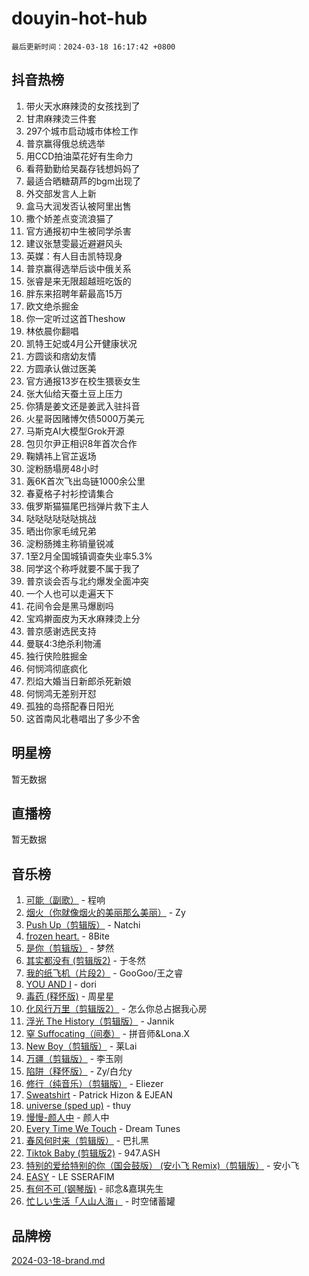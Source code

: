 # douyin-hot-hub

`最后更新时间：2024-03-18 16:17:42 +0800`

## 抖音热榜

1. 带火天水麻辣烫的女孩找到了
1. 甘肃麻辣烫三件套
1. 297个城市启动城市体检工作
1. 普京赢得俄总统选举
1. 用CCD拍油菜花好有生命力
1. 看蒋勤勤给吴磊存钱想妈妈了
1. 最适合晒糖葫芦的bgm出现了
1. 外交部发言人上新
1. 盒马大润发否认被阿里出售
1. 撒个娇差点变流浪猫了
1. 官方通报初中生被同学杀害
1. 建议张慧雯最近避避风头
1. 英媒：有人目击凯特现身
1. 普京赢得选举后谈中俄关系
1. 张睿是来无限超越班吃饭的
1. 胖东来招聘年薪最高15万
1. 欧文绝杀掘金
1. 你一定听过这首Theshow
1. 林依晨你翻唱
1. 凯特王妃或4月公开健康状况
1. 方圆谈和痞幼友情
1. 方圆承认做过医美
1. 官方通报13岁在校生猥亵女生
1. 张大仙给天蚕土豆上压力
1. 你猜是姜文还是姜武入驻抖音
1. 火星哥因赌博欠债5000万美元
1. 马斯克AI大模型Grok开源
1. 包贝尔尹正相识8年首次合作
1. 鞠婧祎上官芷返场
1. 淀粉肠塌房48小时
1. 轰6K首次飞出岛链1000余公里
1. 春夏格子衬衫控请集合
1. 俄罗斯猫猫尾巴挡弹片救下主人
1. 哒哒哒哒哒哒挑战
1. 晒出你家毛绒兄弟
1. 淀粉肠摊主称销量锐减
1. 1至2月全国城镇调查失业率5.3%
1. 同学这个称呼就要不属于我了
1. 普京谈会否与北约爆发全面冲突
1. 一个人也可以走遍天下
1. 花间令会是黑马爆剧吗
1. 宝鸡擀面皮为天水麻辣烫上分
1. 普京感谢选民支持
1. 曼联4:3绝杀利物浦
1. 独行侠险胜掘金
1. 何悯鸿彻底疯化
1. 烈焰大婚当日新郎杀死新娘
1. 何悯鸿无差别开怼
1. 孤独的岛搭配春日阳光
1. 这首南风北巷唱出了多少不舍

## 明星榜

暂无数据

## 直播榜

暂无数据

## 音乐榜

1. [可能（副歌）](https://sf5-hl-cdn-tos.douyinstatic.com/obj/tos-cn-ve-2774/cde1731888894259b333569393c2fb51) - 程响
1. [烟火（你就像烟火的美丽那么美丽）](https://sf5-hl-cdn-tos.douyinstatic.com/obj/tos-cn-ve-2774/oAO9ggQMdM8D1dpPfLvFaVQw0xXeWzFweHCR9A) - Zy
1. [Push Up（剪辑版）](https://sf5-hl-cdn-tos.douyinstatic.com/obj/tos-cn-ve-2774/oUZ8lAerCPgMmOQlO6CfhjyIIBRt81GjNgzqt4) - Natchi
1. [frozen heart.](https://sf5-hl-cdn-tos.douyinstatic.com/obj/tos-cn-ve-2774/oIIWJfyjIACZA9zQMtnJ6hQQhFC4vhCupoRBsO) - 8Bite
1. [是你（剪辑版）](https://sf5-hl-cdn-tos.douyinstatic.com/obj/tos-cn-ve-2774/46019dae783c4c969944217fe1cfafc4) - 梦然
1. [其实都没有 (剪辑版2)](https://sf6-cdn-tos.douyinstatic.com/obj/tos-cn-ve-2774/oEBNQenHZtBhxYjGgUDQk0BCHTigQafgFlbQ7k) - 于冬然
1. [我的纸飞机（片段2）](https://sf5-hl-cdn-tos.douyinstatic.com/obj/tos-cn-ve-2774/oM2ZrKcg2CD5AeRB2gkeXOFB1IxAGJdZPazYHf) - GooGoo/王之睿
1. [YOU AND I](https://sf3-cdn-tos.douyinstatic.com/obj/tos-cn-ve-2774/owHneC9pQaAQy2eFQdrfDbsugDhXJYFWBDZzAH) - dori
1. [毒药 (释怀版)](https://sf5-hl-cdn-tos.douyinstatic.com/obj/tos-cn-ve-2774/oYILMEAzspdZBIzy4frJNB8ZHPHWAhiwowd4Ad) - 周星星
1. [化风行万里（剪辑版2）](https://sf5-hl-cdn-tos.douyinstatic.com/obj/tos-cn-ve-2774/oEWQJsIQhzBfrhMgczsZDgNaiFzvgAwMHPtyTB) - 怎么你总占据我心房
1. [浮光 The History（剪辑版）](https://sf5-hl-cdn-tos.douyinstatic.com/obj/tos-cn-ve-2774/oIkABGgUD0nCgDneOBBKSj79UBoAZtQjIi3fbl) - Jannik
1. [窒 Suffocating（间奏）](https://sf5-hl-cdn-tos.douyinstatic.com/obj/tos-cn-ve-2774/oUtBYAhssQz2sxQrNTY6fxtgNBhJ1yMWh7IlWS) - 拼音师&Lona.X
1. [New Boy（剪辑版）](https://sf5-hl-cdn-tos.douyinstatic.com/obj/tos-cn-ve-2774/oAozkaGFcPxBerw7nBQfYf8z6CgCZAblDka2cl) - 莱Lai
1. [万疆（剪辑版）](https://sf5-hl-cdn-tos.douyinstatic.com/obj/tos-cn-ve-2774/ooG7oVgFlDTelKCjCsTTobQvbdtj1BBQXnfZd8) - 李玉刚
1. [陷阱（释怀版）](https://sf3-cdn-tos.douyinstatic.com/obj/tos-cn-ve-2774/oE8C21LeZrzKLDFfQYgMzx4GAIHageG5IzayY7) - Zy/白允y
1. [修行（纯音乐）（剪辑版）](https://sf6-cdn-tos.douyinstatic.com/obj/tos-cn-ve-2774/oconjmgByUNptBMJQHMAjSTCDeDxaSDQxgbeZk) - Eliezer
1. [Sweatshirt](https://sf5-hl-cdn-tos.douyinstatic.com/obj/tos-cn-ve-2774/oIljDAEhoLZWOUjICBfkC4Uzg1QB1BFgNfItyL) - Patrick Hizon & EJEAN
1. [universe (sped up)](https://sf3-cdn-tos.douyinstatic.com/obj/tos-cn-ve-2774/oIQnurQLDCsdYeegkM4CKuVb23MZBXtX6QB8bv) - thuy
1. [慢慢-颜人中](https://sf5-hl-cdn-tos.douyinstatic.com/obj/tos-cn-ve-2774/ocjHNfBXdBxQNC8ZGAeoLMFTUgtBg8bkExunDC) - 颜人中
1. [Every Time We Touch](https://sf3-cdn-tos.douyinstatic.com/obj/tos-cn-ve-2774/ogN6lUKQeBBfEVhIOMikG1CcJjugxk1tztZyhP) - Dream Tunes
1. [春风何时来（剪辑版）](https://sf3-cdn-tos.douyinstatic.com/obj/tos-cn-ve-2774/owVZktEaoxHvc3Qbtf20XZgIDfCsFBLavBTl1M) - 巴扎黑
1. [Tiktok Baby (剪辑版2)](https://sf5-hl-cdn-tos.douyinstatic.com/obj/tos-cn-ve-2774/409234e9be76489d9e51cf47453104f6) - 947.ASH
1. [特别的爱给特别的你（国会鼓版） (安小飞 Remix)（剪辑版）](https://sf3-cdn-tos.douyinstatic.com/obj/tos-cn-ve-2774/5d58984f252449de868a9b52f362d751) - 安小飞
1. [EASY](https://sf5-hl-cdn-tos.douyinstatic.com/obj/tos-cn-ve-2774/o0YWmCNo0QdVFEYlu0FfBBgNSie9S0Q5ZqDltv) - LE SSERAFIM
1. [有何不可 (钢琴版)](https://sf3-cdn-tos.douyinstatic.com/obj/tos-cn-ve-2774/7bee6314dd404650b8923035b853e5ee) - 祁念&嘉琪先生
1. [忙しい生活「人山人海」](https://sf5-hl-cdn-tos.douyinstatic.com/obj/tos-cn-ve-2774/85e45ba5b18b40789757286816d99665) - 时空储蓄罐

## 品牌榜

[2024-03-18-brand.md](2024-03-18-brand.md)
